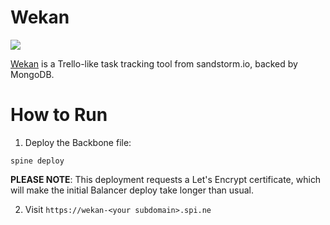 Wekan
=====
<img src="https://wekan.io/static/wekan-logo.png" />

[Wekan](https://wekan.io/) is a Trello-like task tracking tool from sandstorm.io, backed by MongoDB.

How to Run
==========

1. Deploy the Backbone file:

```
spine deploy
```

**PLEASE NOTE**: This deployment requests a Let's Encrypt certificate, which will make the initial Balancer deploy take longer than usual.

2. Visit ```https://wekan-<your subdomain>.spi.ne```
